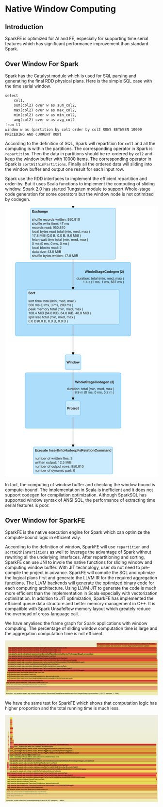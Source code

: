 # Native Window Computing

## Introduction

SparkFE is optimized for AI and FE, especially for supporting time serial features which has significant performance improvement than standard Spark.

## Over Window For Spark

Spark has the Catalyst module which is used for SQL parsing and generating the final RDD physical plans. Here is the simple SQL case with the time serial window.

```
select 
    col1,
    sum(col2) over w as sum_col2,
    max(col2) over w as max_col2,
    min(col2) over w as min_col2,
    avg(col2) over w as avg_col2
from t1
window w as (partition by col1 order by col2 ROWS BETWEEN 10000 PRECEDING AND CURRENT ROW)
```

According to the definition of SQL, Spark will repartition for `col1` and all the computing is within the partitions. The corresponding operator in Spark is `repartition`. Then the data in partitions should be re-ordered by `col2` and keep the window buffer with 10000 items. The corresponding operator in Spark is `sortWithinPartitions`. Finally all the ordered data will sliding into the window buffer and output one result for each input row.

Spark use the RDD interfaces to implement the efficient repartition and order-by. But it uses Scala functions to implement the computing of sliding window. Spark 2.0 has started Tungsten module to support Whole-stage code generation for some operators but the window node is not optimized by codegen.

![](../images/spark_window_physical_plan.png)

In fact, the computing of window buffer and checking the window bound is compute-bound. The implementation in Scala is inefficient and it does not support codegen for compilation optimization. Although SparkSQL has supported window syntax of ANSI SQL, the performance of extracting time serial features is poor.

## Over Window for SparkFE

SparkFE is the native execution engine for Spark which can optimize the compute-bound logic in efficient way.

According to the definition of window, SparkFE will use `repartition` and `sortWithinPartitions` as well to leverage the advantage of Spark without rewriting all the underlying interfaces. After repartitioning and sorting, SparkFE can use JNI to invole the native functions for sliding window and computing window buffer. With JIT technology, user do not need to pre-compile the project in advance. SparkFE will compile the SQL and optimize the logical plans first and generate the LLVM IR for the required aggregation functions. The LLVM backends will generate the optimized binary code for each computing architecture. Using LLVM JIT to generate the code is much more efficient than the implementation in Scala especially with vectorization optimization. In addition to JIT optimization, SparkFE has implemented the efficient queue data structure and better memory management in C++. It is compatible with Spark UnsafeRow memory layout which greately reduce the overhead of cross-language call.

We have anyalised the frame graph for Spark applications with window computing. The percentage of sliding window computation time is large and the aggregation computation time is not efficient.

![](../images/spark_window_framegraph.png)

We have the same test for SparkFE which shows that computation logic has higher proportion and the total running time is much less.

![](../images/sparkfe_window_framegraph.png)
